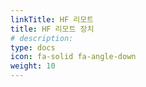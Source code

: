```yaml
---
linkTitle: HF 리모트
title: HF 리모트 장치
# description: 
type: docs
icon: fa-solid fa-angle-down
weight: 10
---
```


